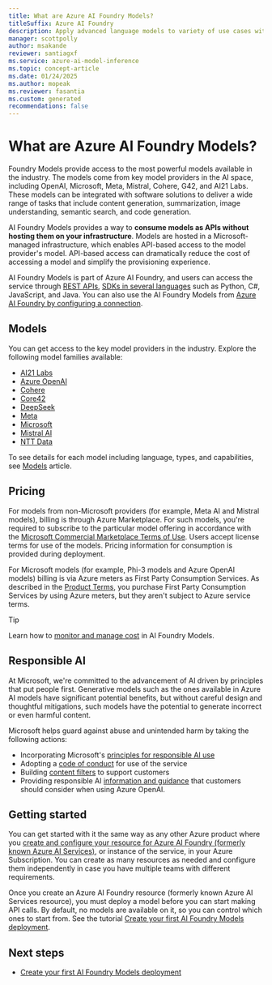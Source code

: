 ```yaml
---
title: What are Azure AI Foundry Models?
titleSuffix: Azure AI Foundry
description: Apply advanced language models to variety of use cases with Azure AI Foundry Models.
manager: scottpolly
author: msakande
reviewer: santiagxf
ms.service: azure-ai-model-inference
ms.topic: concept-article
ms.date: 01/24/2025
ms.author: mopeak
ms.reviewer: fasantia
ms.custom: generated
recommendations: false
---
```


# What are Azure AI Foundry Models?

Foundry Models provide access to the most powerful models available in the industry. The models come from key model providers in the AI space, including OpenAI, Microsoft, Meta, Mistral, Cohere, G42, and AI21 Labs. These models can be integrated with software solutions to deliver a wide range of tasks that include content generation, summarization, image understanding, semantic search, and code generation.

AI Foundry Models provides a way to **consume models as APIs without hosting them on your infrastructure**. Models are hosted in a Microsoft-managed infrastructure, which enables API-based access to the model provider's model. API-based access can dramatically reduce the cost of accessing a model and simplify the provisioning experience.

AI Foundry Models is part of Azure AI Foundry, and users can access the service through [REST APIs](./reference/reference-model-inference-api.md), [SDKs in several languages](supported-languages.md) such as Python, C#, JavaScript, and Java. You can also use the AI Foundry Models from [Azure AI Foundry by configuring a connection](how-to/configure-project-connection.md).

## Models

You can get access to the key model providers in the industry. Explore the following model families available:

- [AI21 Labs](concepts/models.md#ai21-labs)
- [Azure OpenAI](concepts/models.md#azure-openai)
- [Cohere](concepts/models.md#cohere)
- [Core42](concepts/models.md#core42)
- [DeepSeek](concepts/models.md#deepseek)
- [Meta](concepts/models.md#meta)
- [Microsoft](concepts/models.md#microsoft)
- [Mistral AI](concepts/models.md#mistral-ai)
- [NTT Data](concepts/models.md#ntt-data)

To see details for each model including language, types, and capabilities, see [Models](concepts/models.md) article.

## Pricing

For models from non-Microsoft providers (for example, Meta AI and Mistral models), billing is through Azure Marketplace. For such models, you're required to subscribe to the particular model offering in accordance with the [Microsoft Commercial Marketplace Terms of Use](/legal/marketplace/marketplace-terms). Users accept license terms for use of the models. Pricing information for consumption is provided during deployment.

For Microsoft models (for example, Phi-3 models and Azure OpenAI models) billing is via Azure meters as First Party Consumption Services. As described in the [Product Terms](https://www.microsoft.com/licensing/terms/welcome/welcomepage), you purchase First Party Consumption Services by using Azure meters, but they aren't subject to Azure service terms.

> [!TIP]
> Learn how to [monitor and manage cost](how-to/manage-costs.md) in AI Foundry Models.

## Responsible AI

At Microsoft, we're committed to the advancement of AI driven by principles that put people first. Generative models such as the ones available in Azure AI models have significant potential benefits, but without careful design and thoughtful mitigations, such models have the potential to generate incorrect or even harmful content. 

Microsoft helps guard against abuse and unintended harm by taking the following actions:

- Incorporating Microsoft's [principles for responsible AI use](https://www.microsoft.com/ai/responsible-ai)
- Adopting a [code of conduct](/legal/ai-code-of-conduct?context=/azure/ai-services/openai/context/context) for use of the service
- Building [content filters](/azure/ai-services/content-safety/overview) to support customers
- Providing responsible AI [information and guidance](/legal/cognitive-services/openai/transparency-note?context=%2Fazure%2Fai-services%2Fopenai%2Fcontext%2Fcontext&tabs=image) that customers should consider when using Azure OpenAI.

## Getting started

You can get started with it the same way as any other Azure product where you [create and configure your resource for Azure AI Foundry (formerly known Azure AI Services)](how-to/quickstart-create-resources.md), or instance of the service, in your Azure Subscription. You can create as many resources as needed and configure them independently in case you have multiple teams with different requirements.

Once you create an Azure AI Foundry resource (formerly known Azure AI Services resource), you must deploy a model before you can start making API calls. By default, no models are available on it, so you can control which ones to start from. See the tutorial [Create your first AI Foundry Models deployment](how-to/create-model-deployments.md).

## Next steps

- [Create your first AI Foundry Models deployment](how-to/create-model-deployments.md)
